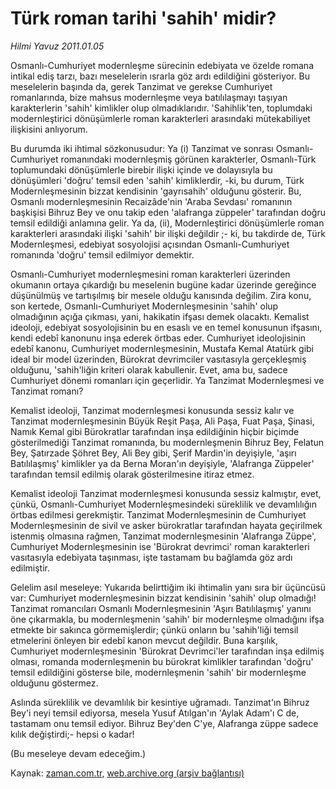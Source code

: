 # Türk roman tarihi 'sahih' midir?

*Hilmi Yavuz 2011.01.05*

<td class="columnist-detail">
<p>Osmanlı-Cumhuriyet modernleşme sürecinin edebiyata ve özelde romana intikal ediş tarzı, bazı meselelerin ısrarla göz ardı edildiğini gösteriyor. Bu meselelerin başında da, gerek Tanzimat ve gerekse Cumhuriyet romanlarında, bize mahsus modernleşme veya batılılaşmayı taşıyan karakterlerin 'sahih' kimlikler olup olmadıklarıdır. 'Sahihlik'ten, toplumdaki modernleştirici dönüşümlerle roman karakterleri arasındaki mütekabiliyet ilişkisini anlıyorum.</p>
<p>
<div id="haberMetinDiv">
<p>Bu durumda iki ihtimal sözkonusudur: Ya (i) Tanzimat ve sonrası Osmanlı-Cumhuriyet romanındaki modernleşmiş görünen karakterler, Osmanlı-Türk toplumundaki dönüşümlerle birebir ilişki içinde ve dolayısıyla bu dönüşümleri 'doğru' temsil eden 'sahih' kimliklerdir, -ki, bu durum, Türk Modernleşmesinin bizzat kendisinin 'gayrısahih' olduğunu gösterir. Bu, Osmanlı modernleşmesinin Recaizâde'nin 'Araba Sevdası' romanının başkişisi Bihruz Bey ve onu takip eden 'alafranga züppeler' tarafından doğru temsil edildiği anlamına gelir. Ya da, (ii), Modernleştirici dönüşümlerle roman karakterleri arasındaki ilişki 'sahih' bir ilişki değildir ;- ki, bu takdirde de, Türk Modernleşmesi, edebiyat sosyolojisi açısından Osmanlı-Cumhuriyet romanında 'doğru' temsil edilmiyor demektir.
<p> Osmanlı-Cumhuriyet modernleşmesini roman karakterleri üzerinden okumanın ortaya çıkardığı bu meselenin bugüne kadar üzerinde gereğince düşünülmüş ve tartışılmış bir mesele olduğu kanısında değilim. Zira konu, son kertede, Osmanlı-Cumhuriyet Modernleşmesinin 'sahih' olup olmadığının açığa çıkması, yani, hakikatin ifşası demek olacaktı. Kemalist ideoloji, edebiyat sosyolojisinin bu en esaslı ve en temel konusunun ifşasını, kendi edebî kanonunu inşa ederek örtbas eder. Cumhuriyet ideolojisinin edebî kanonu, Cumhuriyet modernleşmesinin, Mustafa Kemal Atatürk gibi ideal bir model üzerinden, Bürokrat devrimciler vasıtasıyla gerçekleşmiş olduğunu, 'sahih'liğin kriteri olarak kabullenir. Evet, ama bu, sadece Cumhuriyet dönemi romanları için geçerlidir. Ya Tanzimat Modernleşmesi ve Tanzimat romanı?
<p> Kemalist ideoloji, Tanzimat modernleşmesi konusunda sessiz kalır ve Tanzimat modernleşmesinin Büyük Reşit Paşa, Ali Paşa, Fuat Paşa, Şinasi, Namık Kemal gibi Bürokratlar tarafından inşa edildiğinin hiçbir biçimde gösterilmediği Tanzimat romanında, bu modernleşmenin Bihruz Bey, Felatun Bey, Şatırzade Şöhret Bey, Ali Bey gibi, Şerif Mardin'in deyişiyle, 'aşırı Batılılaşmış' kimlikler ya da Berna Moran'ın deyişiyle, 'Alafranga Züppeler' tarafından temsil edilmiş olarak gösterilmesine itiraz etmez.
<p> Kemalist ideoloji Tanzimat modernleşmesi konusunda sessiz kalmıştır, evet, çünkü, Osmanlı-Cumhuriyet Modernleşmesindeki süreklilik ve devamlılığın örtbas edilmesi gerekmiştir. Tanzimat Modernleşmesinin de Cumhuriyet Modernleşmesinin de sivil ve asker bürokratlar tarafından hayata geçirilmek istenmiş olmasına rağmen, Tanzimat modernleşmesinin 'Alafranga Züppe', Cumhuriyet Modernleşmesinin ise 'Bürokrat devrimci' roman karakterleri vasıtasıyla edebiyata taşınması, işte tastamam bu bağlamda göz ardı edilmiştir.
<p> Gelelim asıl meseleye: Yukarıda belirttiğim iki ihtimalin yanı sıra bir üçüncüsü var: Cumhuriyet modernleşmesinin bizzat kendisinin 'sahih' olup olmadığı! Tanzimat romancıları Osmanlı Modernleşmesinin 'Aşırı Batılılaşmış' yanını öne çıkarmakla, bu modernleşmenin 'sahih' bir modernleşme olmadığını ifşa etmekte bir sakınca görmemişlerdir; çünkü onların bu 'sahih'liği temsil etmelerini önleyen bir edebî kanon mevcut değildir. Buna karşılık, Cumhuriyet modernleşmesinin 'Bürokrat Devrimci'ler tarafından inşa edilmiş olması, romanda modernleşmenin bu bürokrat kimlikler tarafından 'doğru' temsil edildiğini gösterse bile, modernleşmenin 'sahih' bir modernleşme olduğunu göstermez.
<p> Aslında süreklilik ve devamlılık bir kesintiye uğramadı. Tanzimat'ın Bihruz Bey'i neyi temsil ediyorsa, mesela Yusuf Atılgan'ın 'Aylak Adam'ı C de, tastamam onu temsil ediyor. Bihruz Bey'den C'ye, Alafranga züppe sadece kılık değiştirdi;- hepsi o kadar!
<p>(Bu meseleye devam edeceğim.)</p></p></p></p></p></p></p></div>
</p>
<a href="http://web.archive.org/web/20110127190134/mailto:h.yavuz@zaman.com.tr">
</a></td>

Kaynak: [zaman.com.tr](http://zaman.com.tr/yazar.do?yazino=1074308), [web.archive.org (arşiv bağlantısı)](http://web.archive.org/web/20110127190134/http://www.zaman.com.tr:80/yazar.do?yazino=1074308)
